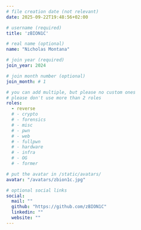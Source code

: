 ```yaml
---
# file creation date (not relevant)
date: 2025-09-22T19:48:56+02:00

# username (required)
title: 'zBION1C'

# real name (optional)
name: "Nicholas Montana"

# join year (required)
join_year: 2024

# join month number (optional)
join_month: # 1

# you can add multiple, but please no custom ones
# please don't use more than 2 roles
roles:
  - reverse
  # - crypto
  # - forensics
  # - misc
  # - pwn
  # - web
  # - fullpwn
  # - hardware
  # - infra
  # - OG
  # - former

# put the avatar in /static/avatars/
avatar: "/avatars/zbion1c.jpg"

# optional social links
social:
  mail: ""
  github: "https://github.com/zBION1C"
  linkedin: ""
  website: ""
---
```

